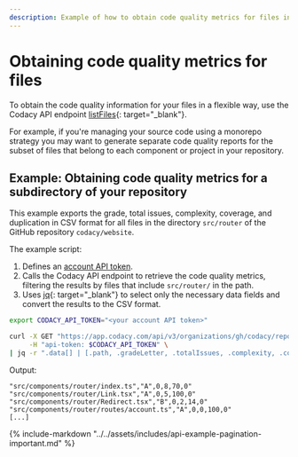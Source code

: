 ```yaml
---
description: Example of how to obtain code quality metrics for files in a repository programmatically using the Codacy API endpoint listFiles.
---
```


# Obtaining code quality metrics for files

To obtain the code quality information for your files in a flexible way, use the Codacy API endpoint [listFiles](https://app.codacy.com/api/api-docs#listfiles){: target="_blank"}.

For example, if you're managing your source code using a monorepo strategy you may want to generate separate code quality reports for the subset of files that belong to each component or project in your repository.

## Example: Obtaining code quality metrics for a subdirectory of your repository

This example exports the grade, total issues, complexity, coverage, and duplication in CSV format for all files in the directory `src/router` of the GitHub repository `codacy/website`.

The example script:

1.  Defines an [account API token](../api-tokens.md#account-api-tokens).
1.  Calls the Codacy API endpoint to retrieve the code quality metrics, filtering the results by files that include `src/router/` in the path.
1.  Uses [jq](https://github.com/stedolan/jq){: target="_blank"} to select only the necessary data fields and convert the results to the CSV format.

```bash
export CODACY_API_TOKEN="<your account API token>"

curl -X GET "https://app.codacy.com/api/v3/organizations/gh/codacy/repositories/website/files?search=src/router/" \
     -H "api-token: $CODACY_API_TOKEN" \
| jq -r ".data[] | [.path, .gradeLetter, .totalIssues, .complexity, .coverage, .duplication] | @csv"
```

Output:

```text
"src/components/router/index.ts","A",0,8,70,0"
"src/components/router/Link.tsx","A",0,5,100,0"
"src/components/router/Redirect.tsx","B",0,2,14,0"
"src/components/router/routes/account.ts","A",0,0,100,0"
[...]
```

{% include-markdown "../../assets/includes/api-example-pagination-important.md" %}
